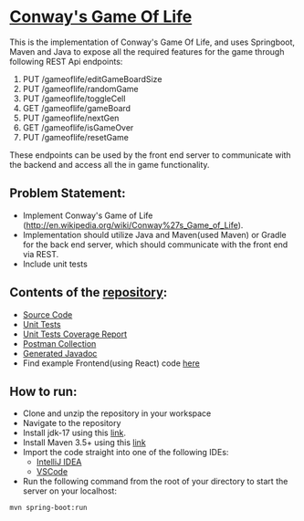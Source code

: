 # [Conway's Game Of Life](http://en.wikipedia.org/wiki/Conway%27s_Game_of_Life)

This is the implementation of Conway's Game Of Life, and uses Springboot, Maven and Java to expose
all the required features for the game through following REST Api endpoints:

1. PUT /gameoflife/editGameBoardSize
2. PUT /gameoflife/randomGame
3. PUT /gameoflife/toggleCell
4. GET /gameoflife/gameBoard
5. PUT /gameoflife/nextGen
6. GET /gameoflife/isGameOver
7. PUT /gameoflife/resetGame

These endpoints can be used by the front end server to communicate with the backend and access all
the in game functionality.

## Problem Statement:
* Implement Conway's Game of Life (http://en.wikipedia.org/wiki/Conway%27s_Game_of_Life).
* Implementation should utilize Java and Maven(used Maven) or Gradle for the back end server, which
  should communicate with the front end via REST.
* Include unit tests

## Contents of the [repository](https://github.com/YashK1299/conways-gol-backend):
* [Source Code](src/main/java/com/conways_game_of_life/app/rest)
* [Unit Tests](src/test/java/com/conways_game_of_life/app/rest)
* [Unit Tests Coverage Report](out/coverage_report/index.html)
* [Postman Collection](out/comway's_game_of_life_api_testing.postman_collection.json)
* [Generated Javadoc](out/javadoc/index.html)
* Find example Frontend(using React) code [here](https://github.com/YashK1299/conways-gol-ui)

## How to run:
* Clone and unzip the repository in your workspace
* Navigate to the repository
* Install jdk-17 using
  this [link](https://www.oracle.com/java/technologies/javase/jdk17-archive-downloads.html).
* Install Maven 3.5+ using this [link](https://maven.apache.org/download.cgi)
* Import the code straight into one of the following IDEs:
    * [IntelliJ IDEA](https://spring.io/guides/gs/intellij-idea/)
    * [VSCode](https://spring.io/guides/gs/guides-with-vscode/)
* Run the following command from the root of your directory to start the server on your localhost:

```shell
mvn spring-boot:run
```